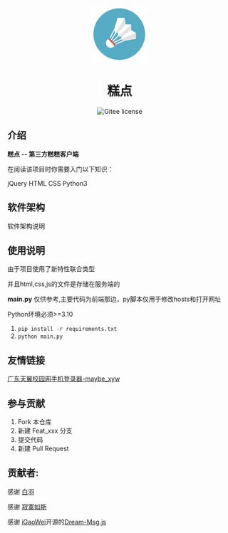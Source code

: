 <p align="center">
    <img src="./main/img/logo.png" width="128" height="128">
</p>
<h1 align="center">糕点</h1>
<p align="center">
    <a href="./LICENSE" style="text-decoration:none" >
        <img src="https://img.shields.io/badge/License-GPL--3.0-lightgrey)" alt="Gitee license"/>
    </a>
</p>

## 介绍

**糕点 -- 第三方糕糕客户端**

在阅读该项目时你需要入门以下知识：

jQuery HTML CSS Python3

## 软件架构
软件架构说明

## 使用说明

由于项目使用了新特性联合类型

并且html,css,js的文件是存储在服务端的

**main.py** 仅供参考,主要代码为前端那边，py脚本仅用于修改hosts和打开网址

Python环境必须>=3.10 

1.  `pip install -r requirements.txt`
2.  `python main.py`

## 友情链接

[广东天翼校园网手机登录器-maybe_xyw](https://gitee.com/dpwgc/maybe_xyw)

## 参与贡献

1.  Fork 本仓库
2.  新建 Feat_xxx 分支
3.  提交代码
4.  新建 Pull Request

## 贡献者:

感谢 <a href="https://gitee.com/baiyu16">白羽 </a>

感谢 <a href="https://gitee.com/huang999">寂寞如斯</a> 

感谢 [iGaoWei](https://github.com/iGaoWei)开源的[Dream-Msg.js](https://github.com/iGaoWei/Dream-Msg)
